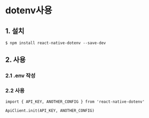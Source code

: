 # dotenv사용
## 1. 설치
```
$ npm install react-native-dotenv --save-dev
```
## 2. 사용
### 2.1 .env 작성
### 2.2 사용
```
import { API_KEY, ANOTHER_CONFIG } from 'react-native-dotenv'
 
ApiClient.init(API_KEY, ANOTHER_CONFIG)
```


